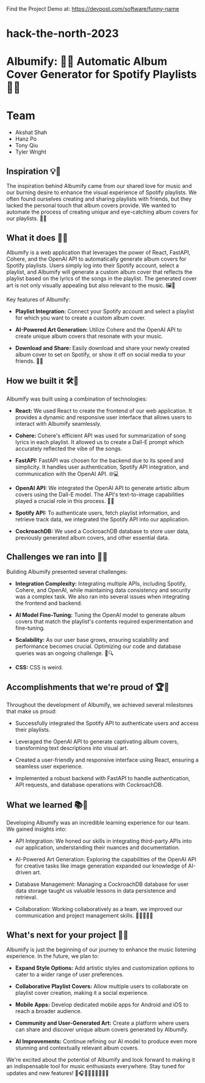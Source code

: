 Find the Project Demo at: https://devpost.com/software/funny-name

# hack-the-north-2023

# Albumify: 🎵🌟 Automatic Album Cover Generator for Spotify Playlists 🎨🔥

# Team
- Akshat Shah
- Hanz Po
- Tony Qiu
- Tyler Wright

## Inspiration 💡💭

The inspiration behind Albumify came from our shared love for music and our burning desire to enhance the visual experience of Spotify playlists. We often found ourselves creating and sharing playlists with friends, but they lacked the personal touch that album covers provide. We wanted to automate the process of creating unique and eye-catching album covers for our playlists. 🚀🎶

## What it does 🎉🎵

Albumify is a web application that leverages the power of React, FastAPI, Cohere, and the OpenAI API to automatically generate album covers for Spotify playlists. Users simply log into their Spotify account, select a playlist, and Albumify will generate a custom album cover that reflects the playlist based on the lyrics of the songs in the playlist. The generated cover art is not only visually appealing but also relevant to the music. 🖼️🔮

Key features of Albumify:

- **Playlist Integration:** Connect your Spotify account and select a playlist for which you want to create a custom album cover.

- **AI-Powered Art Generation:** Utilize Cohere and the OpenAI API to create unique album covers that resonate with your music.

- **Download and Share:** Easily download and share your newly created album cover to set on Spotify, or show it off on social media to your friends. 📲👥

## How we built it 🛠️👷

Albumify was built using a combination of technologies:

- **React:** We used React to create the frontend of our web application. It provides a dynamic and responsive user interface that allows users to interact with Albumify seamlessly. 

- **Cohere:** Cohere's efficient API was used for summarization of song lyrics in each playlist. It allowed us to create a Dall-E prompt which accurately reflected the vibe of the songs.

- **FastAPI:** FastAPI was chosen for the backend due to its speed and simplicity. It handles user authentication, Spotify API integration, and communication with the OpenAI API. 🌐💻

- **OpenAI API:** We integrated the OpenAI API to generate artistic album covers using the Dall-E model. The API's text-to-image capabilities played a crucial role in this process. 🤖🎨

- **Spotify API:** To authenticate users, fetch playlist information, and retrieve track data, we integrated the Spotify API into our application.

- **CockroachDB:** We used a CockroachDB database to store user data, previously generated album covers, and other essential data.

## Challenges we ran into 💪🤔

Building Albumify presented several challenges:

- **Integration Complexity:** Integrating multiple APIs, including Spotify, Cohere, and OpenAI, while maintaining data consistency and security was a complex task. We also ran into several issues when integrating the frontend and backend.

- **AI Model Fine-Tuning:** Tuning the OpenAI model to generate album covers that match the playlist's contents required experimentation and fine-tuning. 

- **Scalability:** As our user base grows, ensuring scalability and performance becomes crucial. Optimizing our code and database queries was an ongoing challenge. 🧩🔍

- **CSS:** CSS is weird.

## Accomplishments that we're proud of 🏆🙌

Throughout the development of Albumify, we achieved several milestones that make us proud:

- Successfully integrated the Spotify API to authenticate users and access their playlists.

- Leveraged the OpenAI API to generate captivating album covers, transforming text descriptions into visual art.

- Created a user-friendly and responsive interface using React, ensuring a seamless user experience.

- Implemented a robust backend with FastAPI to handle authentication, API requests, and database operations with CockroachDB.

## What we learned 📚🧠

Developing Albumify was an incredible learning experience for our team. We gained insights into:

- API Integration: We honed our skills in integrating third-party APIs into our application, understanding their nuances and documentation. 

- AI-Powered Art Generation: Exploring the capabilities of the OpenAI API for creative tasks like image generation expanded our knowledge of AI-driven art. 

- Database Management: Managing a CockroachDB database for user data storage taught us valuable lessons in data persistence and retrieval.

- Collaboration: Working collaboratively as a team, we improved our communication and project management skills. 👨‍💻👩‍💻🤝

## What's next for your project 🚀🌠

Albumify is just the beginning of our journey to enhance the music listening experience. In the future, we plan to:

- **Expand Style Options:** Add artistic styles and customization options to cater to a wider range of user preferences.

- **Collaborative Playlist Covers:** Allow multiple users to collaborate on playlist cover creation, making it a social experience.

- **Mobile Apps:** Develop dedicated mobile apps for Android and iOS to reach a broader audience.

- **Community and User-Generated Art:** Create a platform where users can share and discover unique album covers generated by Albumify.

- **AI Improvements:** Continue refining our AI model to produce even more stunning and contextually relevant album covers.

We're excited about the potential of Albumify and look forward to making it an indispensable tool for music enthusiasts everywhere. Stay tuned for updates and new features! 🌟🎧🚀💫🔥🌈🌻🌼🌠
